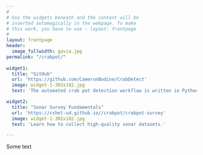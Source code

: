 ```yaml
---
#
# Use the widgets beneath and the content will be
# inserted automagically in the webpage. To make
# this work, you have to use › layout: frontpage
#
layout: frontpage
header:
  image_fullwidth: gavia.jpg  
permalink: "/crabpot/"
 
widget1:
  title: "GitHub"
  url: 'https://github.com/CameronBodine/CrabDetect'
  image: widget-1-302x182.jpg
  text: 'The automated crab pot detection workflow is written in Python and available on GitHub.'

widget2:
  title: "Sonar Survey Fundamentals"
  url: 'https://cshel-ud.github.io//crabpot/crabpot-survey'
  image: widget-1-302x182.jpg
  text: 'Learn how to collect high-quality sonar datasets.' 

---
```


Some text